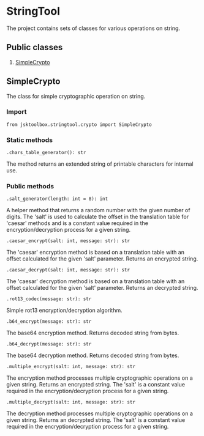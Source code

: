 # StringTool

The project contains sets of classes for various operations on string.

## Public classes

1. [SimpleCrypto](https://github.com/Szumak75/JskToolBox/blob/master/docs/StringTool.md#simplecrypto)

## SimpleCrypto

The class for simple cryptographic operation on string.

### Import

```
from jsktoolbox.stringtool.crypto import SimpleCrypto
```

### Static methods

```
.chars_table_generator(): str
```

The method returns an extended string of printable characters for internal use.

### Public methods

```
.salt_generator(length: int = 8): int
```

A helper method that returns a random number with the given number of digits.
The 'salt' is used to calculate the offset in the translation table for 'caesar' methods and is a constant value required in the encryption/decryption process for a given string.

```
.caesar_encrypt(salt: int, message: str): str
```

The 'caesar' encryption method is based on a translation table with an offset calculated for the given 'salt' parameter. Returns an encrypted string.

```
.caesar_decrypt(salt: int, message: str): str
```

The 'caesar' decryption method is based on a translation table with an offset calculated for the given 'salt' parameter. Returns an decrypted string.

```
.rot13_codec(message: str): str
```

Simple rot13 encryption/decryption algorithm.

```
.b64_encrypt(message: str): str
```

The base64 encryption method. Returns decoded string from bytes.

```
.b64_decrypt(message: str): str
```

The base64 decryption method. Returns decoded string from bytes.

```
.multiple_encrypt(salt: int, message: str): str
```

The encryption method processes multiple cryptographic operations on a given string. Returns an encrypted string.
The 'salt' is a constant value required in the encryption/decryption process for a given string.

```
.multiple_decrypt(salt: int, message: str): str
```

The decryption method processes multiple cryptographic operations on a given string. Returns an decrypted string.
The 'salt' is a constant value required in the encryption/decryption process for a given string.

